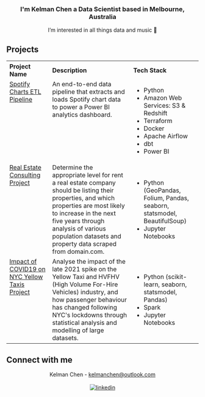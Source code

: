 ### <div align="center"> I'm Kelman Chen a Data Scientist based in Melbourne, Australia</div>  
<div align="center"> I’m interested in all things data and music 🙂</div>

## Projects
<table align="center">
  <tr>
    <th align="left">Project Name</th>
    <th align="left">Description</th>
    <th align="left">Tech Stack</th>
  </tr>
    <tr>
    <td valign="top"><a href="https://github.com/kelmanchen/spotify-charts-pipeline">Spotify Charts ETL Pipeline</td>
    <td valign="top">
      An end-to-end data pipeline that extracts and loads Spotify chart data to power a Power BI analytics dashboard.
    </td>
    <td>
      <ul>
        <li>Python</li>
        <li>Amazon Web Services: S3 & Redshift</li>
        <li>Terraform</li>
        <li>Docker</li>
        <li>Apache Airflow</li>
        <li>dbt</li>
        <li>Power BI</li>
      </ul>
    </td>
  </tr>
  <tr>
    <td valign="top"><a href="https://github.com/MAST30034-Applied-Data-Science/generic-real-estate-consulting-project-group-42.git">Real Estate Consulting Project</td>
    <td valign="top">
      Determine the appropriate level for rent a real estate company should be listing their properties, and which properties are most likely to increase in the next five years through
      analysis of various population datasets and property data scraped from domain.com.
    </td>
    <td>
      <ul>
        <li>Python (GeoPandas, Folium, Pandas, seaborn, statsmodel, BeautifulSoup) </li>
        <li>Jupyter Notebooks</li>
      </ul>
    </td>
  <tr>
    <td valign="top"><a href="https://github.com/MAST30034-Applied-Data-Science/nyc-yellowtaxi-project-kelmanchen">Impact of COVID19 on NYC Yellow Taxis Project</td>
    <td valign="top">
      Analyse the impact of the late 2021 spike on the Yellow Taxi and HVFHV (High Volume For-Hire Vehicles) industry, and how passenger behaviour has changed following NYC's lockdowns
      through statistical analysis and modelling of large datasets.
    </td>
    <td>
      <ul>
        <li>Python (scikit-learn, seaborn, statsmodel, Pandas)</li>
        <li>Spark</li>
        <li>Jupyter Notebooks</li>
      </ul>
    </td>
  </tr>
  </tr>
</table>  

## Connect with me
<div align="center">Kelman Chen - <a href = "mailto:kelmanchen@outlook.com">kelmanchen@outlook.com</a></div>
<br>
<div align="center">
  <a href="https://www.linkedin.com/in/kelman-chen-337073138/" target="_blank">
  <img src=https://img.shields.io/badge/linkedin-%231E77B5.svg?&style=for-the-badge&logo=linkedin&logoColor=white alt=linkedin style="margin-bottom: 5px;" />
  </a>  
</div> 

